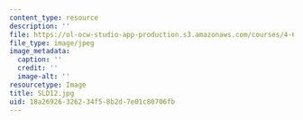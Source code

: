 ```yaml
---
content_type: resource
description: ''
file: https://ol-ocw-studio-app-production.s3.amazonaws.com/courses/4-614-religious-architecture-and-islamic-cultures-fall-2002/18a26926326234f58b2d7e01c80706fb_SLD12.jpg
file_type: image/jpeg
image_metadata:
  caption: ''
  credit: ''
  image-alt: ''
resourcetype: Image
title: SLD12.jpg
uid: 18a26926-3262-34f5-8b2d-7e01c80706fb
---
```

